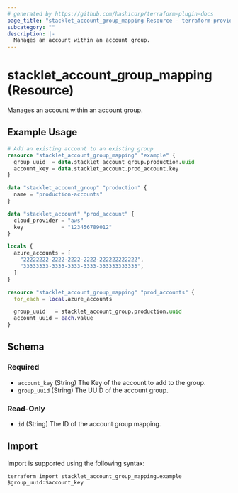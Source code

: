 ```yaml
---
# generated by https://github.com/hashicorp/terraform-plugin-docs
page_title: "stacklet_account_group_mapping Resource - terraform-provider-stacklet"
subcategory: ""
description: |-
  Manages an account within an account group.
---
```


# stacklet_account_group_mapping (Resource)

Manages an account within an account group.

## Example Usage

```terraform
# Add an existing account to an existing group
resource "stacklet_account_group_mapping" "example" {
  group_uuid  = data.stacklet_account_group.production.uuid
  account_key = data.stacklet_account.prod_account.key
}

data "stacklet_account_group" "production" {
  name = "production-accounts"
}

data "stacklet_account" "prod_account" {
  cloud_provider = "aws"
  key            = "123456789012"
}

locals {
  azure_accounts = [
    "22222222-2222-2222-2222-222222222222",
    "33333333-3333-3333-3333-333333333333",
  ]
}

resource "stacklet_account_group_mapping" "prod_accounts" {
  for_each = local.azure_accounts

  group_uuid   = stacklet_account_group.production.uuid
  account_uuid = each.value
}
```

<!-- schema generated by tfplugindocs -->
## Schema

### Required

- `account_key` (String) The Key of the account to add to the group.
- `group_uuid` (String) The UUID of the account group.

### Read-Only

- `id` (String) The ID of the account group mapping.

## Import

Import is supported using the following syntax:

```shell
terraform import stacklet_account_group_mapping.example $group_uuid:$account_key
```
